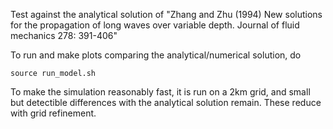 Test against the analytical solution of "Zhang and Zhu (1994) New solutions for
the propagation of long waves over variable depth. Journal of fluid mechanics
278: 391-406"

To run and make plots comparing the analytical/numerical solution, do

    source run_model.sh

To make the simulation reasonably fast, it is run on a 2km grid, and small but
detectible differences with the analytical solution remain. These reduce with
grid refinement.
